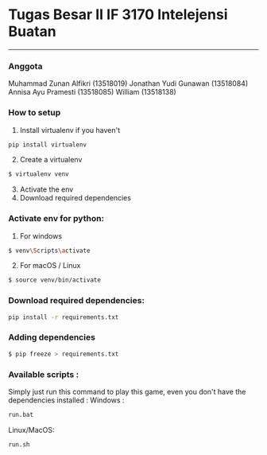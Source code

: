 # Tugas Besar II IF 3170 Intelejensi Buatan
---

### Anggota
Muhammad Zunan Alfikri (13518019)
Jonathan Yudi Gunawan (13518084)
Annisa Ayu Pramesti  (13518085)
William (13518138)

### How to setup
1. Install virtualenv if you haven't
```bash
pip install virtualenv
```
2. Create a virtualenv
```bash
$ virtualenv venv
```
3. Activate the env 
4. Download required dependencies 

### Activate env for python:
1. For windows
```bash
$ venv\Scripts\activate
```
2. For macOS / Linux
```bash
$ source venv/bin/activate
```
### Download required dependencies:
```bash
pip install -r requirements.txt
```

### Adding dependencies
```bash
$ pip freeze > requirements.txt
```

### Available scripts :
Simply just run this command to play this game, even you don't have the dependencies installed : 
Windows : 
```bash
run.bat
```
Linux/MacOS: 
```bash
run.sh
```
